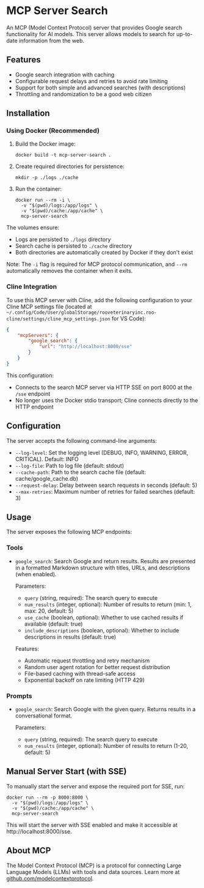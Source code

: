 # MCP Server Search

An MCP (Model Context Protocol) server that provides Google search functionality for AI models. This server allows models to search for up-to-date information from the web.

## Features

- Google search integration with caching
- Configurable request delays and retries to avoid rate limiting
- Support for both simple and advanced searches (with descriptions)
- Throttling and randomization to be a good web citizen

## Installation

### Using Docker (Recommended)

1. Build the Docker image:
   ```
   docker build -t mcp-server-search .
   ```

2. Create required directories for persistence:
   ```
   mkdir -p ./logs ./cache
   ```

3. Run the container:
   ```
   docker run --rm -i \
     -v "$(pwd)/logs:/app/logs" \
     -v "$(pwd)/cache:/app/cache" \
     mcp-server-search
   ```

The volumes ensure:
- Logs are persisted to `./logs` directory
- Search cache is persisted to `./cache` directory
- Both directories are automatically created by Docker if they don't exist

Note: The `-i` flag is required for MCP protocol communication, and `--rm` automatically removes the container when it exits.

### Cline Integration

To use this MCP server with Cline, add the following configuration to your Cline MCP settings file (located at `~/.config/Code/User/globalStorage/rooveterinaryinc.roo-cline/settings/cline_mcp_settings.json` for VS Code):

```json
{
    "mcpServers": {
        "google_search": {
            "url": "http://localhost:8000/sse"
        }
    }
}
```

This configuration:
- Connects to the search MCP server via HTTP SSE on port 8000 at the `/sse` endpoint
- No longer uses the Docker stdio transport; Cline connects directly to the HTTP endpoint

## Configuration

The server accepts the following command-line arguments:

- `--log-level`: Set the logging level (DEBUG, INFO, WARNING, ERROR, CRITICAL). Default: INFO
- `--log-file`: Path to log file (default: stdout)
- `--cache-path`: Path to the search cache file (default: cache/google_cache.db)
- `--request-delay`: Delay between search requests in seconds (default: 5)
- `--max-retries`: Maximum number of retries for failed searches (default: 3)

## Usage

The server exposes the following MCP endpoints:

### Tools

- `google_search`: Search Google and return results. Results are presented in a formatted Markdown structure with titles, URLs, and descriptions (when enabled).

  Parameters:
  - `query` (string, required): The search query to execute
  - `num_results` (integer, optional): Number of results to return (min: 1, max: 20, default: 5)
  - `use_cache` (boolean, optional): Whether to use cached results if available (default: true)
  - `include_descriptions` (boolean, optional): Whether to include descriptions in results (default: true)

  Features:
  - Automatic request throttling and retry mechanism
  - Random user agent rotation for better request distribution
  - File-based caching with thread-safe access
  - Exponential backoff on rate limiting (HTTP 429)

### Prompts

- `google_search`: Search Google with the given query. Returns results in a conversational format.

  Parameters:
  - `query` (string, required): The search query to execute
  - `num_results` (integer, optional): Number of results to return (1-20, default: 5)

## Manual Server Start (with SSE)

To manually start the server and expose the required port for SSE, run:

```
docker run --rm -p 8000:8000 \
  -v "$(pwd)/logs:/app/logs" \
  -v "$(pwd)/cache:/app/cache" \
  mcp-server-search
```

This will start the server with SSE enabled and make it accessible at http://localhost:8000/sse.

## About MCP

The Model Context Protocol (MCP) is a protocol for connecting Large Language Models (LLMs) with tools and data sources. Learn more at [github.com/modelcontextprotocol](https://github.com/modelcontextprotocol).